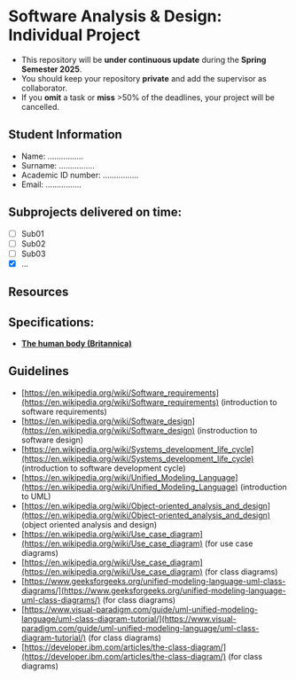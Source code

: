 # Software Analysis & Design: Individual Project
* This repository will be **under continuous update** during the **Spring Semester 2025**.
* You should keep your repository **private** and add the supervisor as collaborator.
* If you **omit** a task or **miss** >50% of the deadlines, your project will be cancelled.

## Student Information
* Name: ................
* Surname: ................
* Academic ID number: ................
* Email: ................

## Subprojects delivered on time:
- [ ] Sub01
- [ ] Sub02
- [ ] Sub03
- [x] ...

## Resources
## Specifications:
* **[The human body (Britannica)](https://www.britannica.com/science/human-body)**

## Guidelines
* [https://en.wikipedia.org/wiki/Software_requirements](https://en.wikipedia.org/wiki/Software_requirements) (introduction to software requirements)
* [https://en.wikipedia.org/wiki/Software_design](https://en.wikipedia.org/wiki/Software_design) (instroduction to software design)
* [https://en.wikipedia.org/wiki/Systems_development_life_cycle](https://en.wikipedia.org/wiki/Systems_development_life_cycle) (introduction to software development cycle)
* [https://en.wikipedia.org/wiki/Unified_Modeling_Language](https://en.wikipedia.org/wiki/Unified_Modeling_Language) (introduction to UML)
* [https://en.wikipedia.org/wiki/Object-oriented_analysis_and_design](https://en.wikipedia.org/wiki/Object-oriented_analysis_and_design) (object oriented analysis and design)
* [https://en.wikipedia.org/wiki/Use_case_diagram](https://en.wikipedia.org/wiki/Use_case_diagram) (for use case diagrams)
* [https://en.wikipedia.org/wiki/Use_case_diagram](https://en.wikipedia.org/wiki/Use_case_diagram) (for class diagrams)
* [https://www.geeksforgeeks.org/unified-modeling-language-uml-class-diagrams/](https://www.geeksforgeeks.org/unified-modeling-language-uml-class-diagrams/) (for class diagrams)
* [https://www.visual-paradigm.com/guide/uml-unified-modeling-language/uml-class-diagram-tutorial/](https://www.visual-paradigm.com/guide/uml-unified-modeling-language/uml-class-diagram-tutorial/) (for class diagrams)
* [https://developer.ibm.com/articles/the-class-diagram/](https://developer.ibm.com/articles/the-class-diagram/) (for class diagrams)
